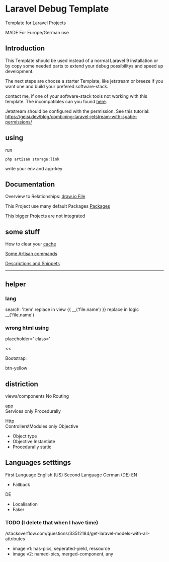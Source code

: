 # Laravel Debug Template

Template for Laravel Projects

MADE For Europe/German use

## Introduction

This Template should be used instead of a normal Laravel 9 installation or by copy some needed parts to extend your debug possibilitys and speed up development.

The next steps are choose a starter Template, like jetstream or breeze if you want one and build your prefered software-stack.

contact me, if one of your software-stack tools not working with this template. The incompatibles can you found [here](/doc/debug/dependencie_vaults.md).

Jetstream should be configured with the permission. See this tutorial:
<https://geisi.dev/blog/combining-laravel-jetstream-with-spatie-permissions/>

## using

run

```
php artisan storage:link
```

write your env and app-key

## Documentation

Overview to Relationships: [draw.io File](/doc/debug/Relationship_Modell.drawio)

This Project use many default Packages [Packages](/doc/debug/integrated.md)

[This](/doc/debug/environment.md) bigger Projects are not integrated

## some stuff

How to clear your [cache](/doc/debug/cache.md)

[Some Artisan commands](/doc/debug/artisans.md)

[Descriptions and Snippets](/doc/debug/desc.md)

---

## helper

### lang

search:
'item'
replace in view
{{ __('file.name') }}
replace in logic
__('file.name')

### wrong html using

placeholder='
class='

>>

<<

Bootstrap:

btn-yellow

## distriction

views/components No Routing

app\
Services only Procedurally

Http\
Controllers\Modules only Objective

- Object type
- Objective Instantiate
- Procedurally static

## Languages setttings

First Language English (US)
Second Language German (DE)
EN

- Fallback

DE

- Localisation
- Faker

### TODO (I delete that when I have time)

/stackoverflow.com/questions/33512184/get-laravel-models-with-all-attributes

- image v1: has-pics, seperated-yield, ressource
- image v2: named-pics, merged-component, any
